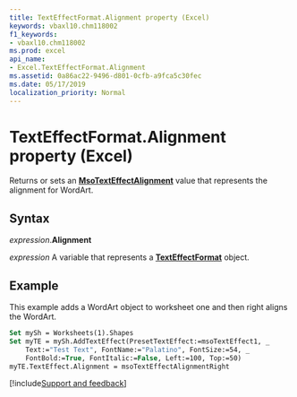 ```yaml
---
title: TextEffectFormat.Alignment property (Excel)
keywords: vbaxl10.chm118002
f1_keywords:
- vbaxl10.chm118002
ms.prod: excel
api_name:
- Excel.TextEffectFormat.Alignment
ms.assetid: 0a86ac22-9496-d801-0cfb-a9fca5c30fec
ms.date: 05/17/2019
localization_priority: Normal
---
```



# TextEffectFormat.Alignment property (Excel)

Returns or sets an **[MsoTextEffectAlignment](Office.MsoTextEffectAlignment.md)** value that represents the alignment for WordArt.


## Syntax

_expression_.**Alignment**

_expression_ A variable that represents a **[TextEffectFormat](Excel.TextEffectFormat.md)** object.


## Example

This example adds a WordArt object to worksheet one and then right aligns the WordArt.

```vb
Set mySh = Worksheets(1).Shapes 
Set myTE = mySh.AddTextEffect(PresetTextEffect:=msoTextEffect1, _ 
    Text:="Test Text", FontName:="Palatino", FontSize:=54, _ 
    FontBold:=True, FontItalic:=False, Left:=100, Top:=50) 
myTE.TextEffect.Alignment = msoTextEffectAlignmentRight
```




[!include[Support and feedback](~/includes/feedback-boilerplate.md)]